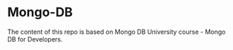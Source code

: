 # Mongo-DB

The content of this repo is based on Mongo DB University course - Mongo DB for Developers.
